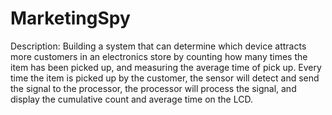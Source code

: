 MarketingSpy
============

Description:
Building a system that can determine which device attracts more customers in an electronics store by counting how many times the item has been picked up, and measuring the average time of pick up. Every time the item is picked up by the customer, the sensor will detect and send the signal to the processor, the processor will process the signal, and display the cumulative count and average time on the LCD.
